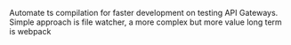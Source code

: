 Automate ts compilation for faster development on testing API Gateways. Simple approach is file watcher, a more complex but more value long term is webpack
